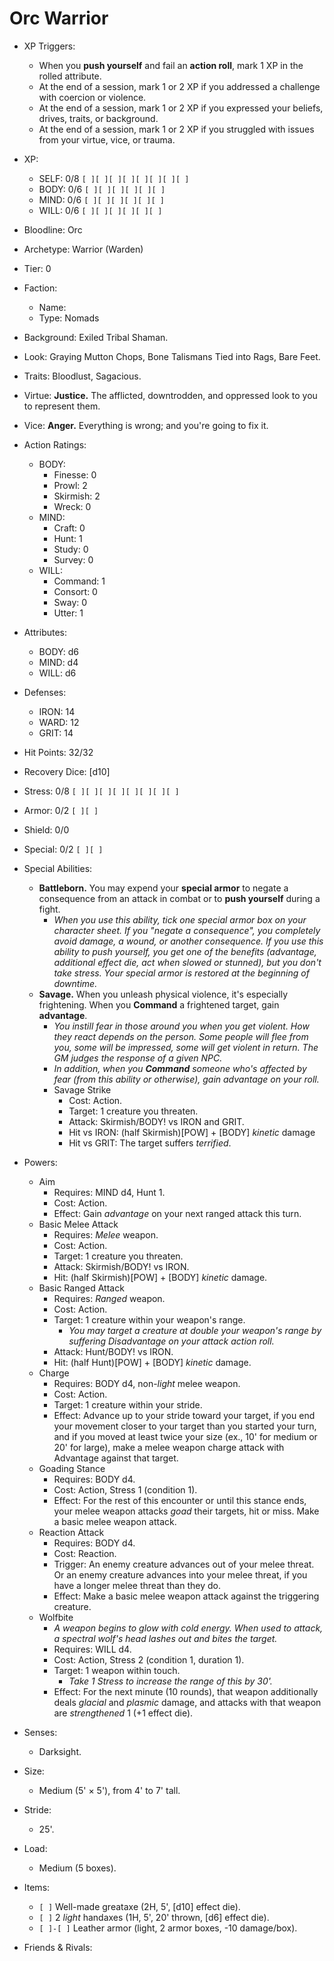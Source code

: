 # Orc Warrior

- XP Triggers:
    - When you **push yourself** and fail an **action roll**, mark 1 XP in the rolled attribute.
    - At the end of a session, mark 1 or 2 XP if you addressed a challenge with coercion or violence.
    - At the end of a session, mark 1 or 2 XP if you expressed your beliefs, drives, traits, or background.
    - At the end of a session, mark 1 or 2 XP if you struggled with issues from your virtue, vice, or trauma.
- XP:
    - SELF: 0/8 `[ ][ ][ ][ ][ ][ ][ ][ ]`
    - BODY: 0/6 `[ ][ ][ ][ ][ ][ ]`
    - MIND: 0/6 `[ ][ ][ ][ ][ ][ ]`
    - WILL: 0/6 `[ ][ ][ ][ ][ ][ ]`

- Bloodline: Orc
- Archetype: Warrior (Warden)
- Tier: 0
- Faction:
    - Name:
    - Type: Nomads
- Background: Exiled Tribal Shaman.
- Look: Graying Mutton Chops, Bone Talismans Tied into Rags, Bare Feet.
- Traits: Bloodlust, Sagacious.
- Virtue: **Justice.** The afflicted, downtrodden, and oppressed look to you to represent them.
- Vice: **Anger.** Everything is wrong; and you're going to fix it.

- Action Ratings:
    - BODY:
        - Finesse: 0
        - Prowl: 2
        - Skirmish: 2
        - Wreck: 0
    - MIND:
        - Craft: 0
        - Hunt: 1
        - Study: 0
        - Survey: 0
    - WILL:
        - Command: 1
        - Consort: 0
        - Sway: 0
        - Utter: 1
- Attributes:
    - BODY: d6
    - MIND: d4
    - WILL: d6
- Defenses:
    - IRON: 14
    - WARD: 12
    - GRIT: 14

- Hit Points: 32/32
- Recovery Dice: [d10]
- Stress: 0/8 `[ ][ ][ ][ ][ ][ ][ ][ ]`
- Armor: 0/2 `[ ][ ]`
- Shield: 0/0
- Special: 0/2 `[ ][ ]`

- Special Abilities:
    - **Battleborn.** You may expend your **special armor** to negate a consequence from an attack in combat or to **push yourself** during a fight.
        - *When you use this ability, tick one special armor box on your character sheet. If you "negate a consequence", you completely avoid damage, a wound, or another consequence. If you use this ability to push yourself, you get one of the benefits (advantage, additional effect die, act when slowed or stunned), but you don't take stress. Your special armor is restored at the beginning of downtime.*
    - **Savage.** When you unleash physical violence, it's especially frightening. When you **Command** a frightened target, gain **advantage**.
        - *You instill fear in those around you when you get violent. How they react depends on the person. Some people will flee from you, some will be impressed, some will get violent in return. The GM judges the response of a given NPC.*
        - *In addition, when you **Command** someone who's affected by fear (from this ability or otherwise), gain advantage on your roll.*
        - Savage Strike
            - Cost: Action.
            - Target: 1 creature you threaten.
            - Attack: Skirmish/BODY! vs IRON and GRIT.
            - Hit vs IRON: (half Skirmish)[POW] + [BODY] *kinetic* damage
            - Hit vs GRIT: The target suffers *terrified*.
- Powers:
    - Aim
        - Requires: MIND d4, Hunt 1.
        - Cost: Action.
        - Effect: Gain *advantage* on your next ranged attack this turn.
    - Basic Melee Attack
        - Requires: *Melee* weapon.
        - Cost: Action.
        - Target: 1 creature you threaten.
        - Attack: Skirmish/BODY! vs IRON.
        - Hit: (half Skirmish)[POW] + [BODY] *kinetic* damage.
    - Basic Ranged Attack
        - Requires: *Ranged* weapon.
        - Cost: Action.
        - Target: 1 creature within your weapon's range.
            - *You may target a creature at double your weapon's range by suffering Disadvantage on your attack action roll.*
        - Attack: Hunt/BODY! vs IRON.
        - Hit: (half Hunt)[POW] + [BODY] *kinetic* damage.
    - Charge
        - Requires: BODY d4, non-*light* melee weapon.
        - Cost: Action.
        - Target: 1 creature within your stride.
        - Effect: Advance up to your stride toward your target, if you end your movement closer to your target than you started your turn, and if you moved at least twice your size (ex., 10' for medium or 20' for large), make a melee weapon charge attack with Advantage against that target.
    - Goading Stance
        - Requires: BODY d4.
        - Cost: Action, Stress 1 (condition 1).
        - Effect: For the rest of this encounter or until this stance ends, your melee weapon attacks *goad* their targets, hit or miss. Make a basic melee weapon attack.
    - Reaction Attack
        - Requires: BODY d4.
        - Cost: Reaction.
        - Trigger: An enemy creature advances out of your melee threat. Or an enemy creature advances into your melee threat, if you have a longer melee threat than they do.
        - Effect: Make a basic melee weapon attack against the triggering creature.
    - Wolfbite
        - *A weapon begins to glow with cold energy. When used to attack, a spectral wolf's head lashes out and bites the target.*
        - Requires: WILL d4.
        - Cost: Action, Stress 2 (condition 1, duration 1).
        - Target: 1 weapon within touch.
            - *Take 1 Stress to increase the range of this by 30'.*
        - Effect: For the next minute (10 rounds), that weapon additionally deals *glacial* and *plasmic* damage, and attacks with that weapon are *strengthened* 1 (+1 effect die).

- Senses:
    - Darksight.
- Size:
    - Medium (5' × 5'), from 4' to 7' tall.
- Stride:
    - 25'.
- Load:
    - Medium (5 boxes).
- Items:
    - `[ ]` Well-made greataxe (2H, 5', [d10] effect die).
    - `[ ]` 2 *light* handaxes (1H, 5', 20' thrown, [d6] effect die).
    - `[ ]-[ ]` Leather armor (light, 2 armor boxes, -10 damage/box).
- Friends & Rivals:

